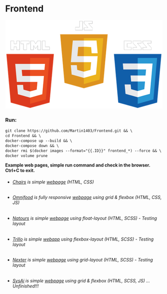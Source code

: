 Frontend 
========
![](logo.png)
### Run:
```
git clone https://github.com/Martin1403/Frontend.git && \
cd Frontend && \
docker-compose up --build && \
docker-compose down && \
docker rmi $(docker images --format="{{.ID}}" frontend_*) --force && \
docker volume prune
```

**Example web pages, simple run command and check in the browser. Ctrl+C to exit.**
+ ###### [Chairs](https://github.com/Martin1403/Frontend/tree/master/webpages/chairs) is simple [webpage](http://localhost:5000/) (HTML, CSS)
+ ###### [Omnifood](https://github.com/Martin1403/Frontend/tree/master/webpages/omnifood) is fully responsive [webpage](http://localhost:5001/) using grid & flexbox (HTML, CSS, JS)
+ ###### [Natours](https://github.com/Martin1403/Frontend/tree/master/webpages/natours) is simple [webpage](http://localhost:5002/) using float-layout (HTML, SCSS) - Testing layout
+ ###### [Trillo](https://github.com/Martin1403/Frontend/tree/master/webpages/trillo) is simple [webapp](http://localhost:5003/) using flexbox-layout (HTML, SCSS) - Testing layout
+ ###### [Nexter](https://github.com/Martin1403/Frontend/tree/master/webpages/nexter) is simple [webpage](http://localhost:5004/) using grid-layout (HTML, SCSS) - Testing layout
+ ###### [SysAi](https://github.com/Martin1403/Frontend/tree/master/webpages/sysai) is simple [webpage](http://localhost:5005/) using grid & flexbox (HTML, SCSS, JS) ... Unfinished!!!
